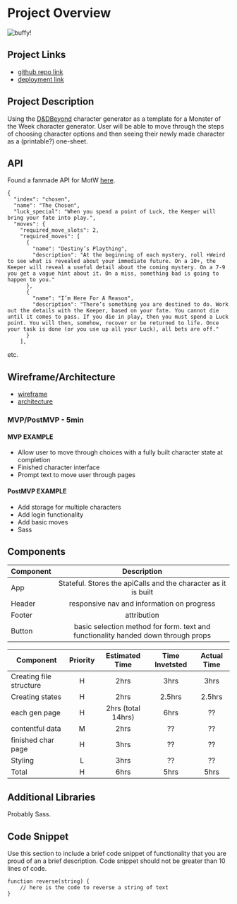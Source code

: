 # Project Overview

![buffy!](https://media.giphy.com/media/ymBQi6ePLEDiU/giphy.gif)

## Project Links

- [github repo link](https://github.com/scwdev/motw_char_gen)
- [deployment link](https://motw-char-gen.vercel.app/)

## Project Description
Using the [D&DBeyond](https://www.dndbeyond.com) character generator as a template for a Monster of the Week character generator. User will be able to move through the steps of choosing character options and then seeing their newly made character as a (printable?) one-sheet.

## API

Found a fanmade API for MotW [here](https://motwapi.com/).

```
{
  "index": "chosen",
  "name": "The Chosen",
  "luck_special": "When you spend a point of Luck, the Keeper will bring your fate into play.",
  "moves": {
    "required_move_slots": 2,
    "required_moves": [
      {
        "name": "Destiny’s Plaything",
        "description": "At the beginning of each mystery, roll +Weird to see what is revealed about your immediate future. On a 10+, the Keeper will reveal a useful detail about the coming mystery. On a 7-9 you get a vague hint about it. On a miss, something bad is going to happen to you."
      },
      {
        "name": "I’m Here For A Reason",
        "description": "There’s something you are destined to do. Work out the details with the Keeper, based on your fate. You cannot die until it comes to pass. If you die in play, then you must spend a Luck point. You will then, somehow, recover or be returned to life. Once your task is done (or you use up all your Luck), all bets are off."
      }
    ],
```
etc.

## Wireframe/Architecture

- [wireframe](https://res.cloudinary.com/scwd/image/upload/v1627915434/motw_char_gen/wireframe_bu9ukk.jpg)
- [architecture](https://res.cloudinary.com/scwd/image/upload/v1627915993/motw_char_gen/architecture_zryky5.jpg)

### MVP/PostMVP - 5min

#### MVP EXAMPLE
- Allow user to move through choices with a fully built character state at completion
- Finished character interface
- Prompt text to move user through pages

#### PostMVP EXAMPLE

- Add storage for multiple characters
- Add login functionality
- Add basic moves
- Sass

## Components

| Component | Description | 
| --- | :---: |  
| App | Stateful. Stores the apiCalls and the character as it is built| 
| Header | responsive nav and information on progress | 
| Footer | attribution |
| Button | basic selection method for form. text and functionality handed down through props |


| Component | Priority | Estimated Time | Time Invetsted | Actual Time |
| --- | :---: |  :---: | :---: | :---: |
| Creating file structure | H | 2hrs| 3hrs | 3hrs |
| Creating states | H | 2hrs | 2.5hrs | 2.5hrs |
| each gen page | H | 2hrs (total 14hrs) | 6hrs | ?? |
| contentful data | M | 2hrs | ?? | ?? |
| finished char page | H | 3hrs | ?? | ?? |
| Styling | L | 3hrs | ?? | ?? |
| Total | H | 6hrs| 5hrs | 5hrs |

## Additional Libraries
Probably Sass.

## Code Snippet

Use this section to include a brief code snippet of functionality that you are proud of an a brief description.  Code snippet should not be greater than 10 lines of code. 

```
function reverse(string) {
	// here is the code to reverse a string of text
}
```